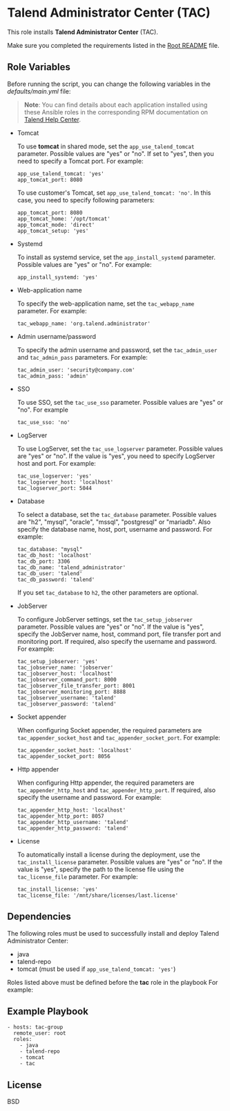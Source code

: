 Talend Administrator Center (TAC)
=========

This role installs **Talend Administrator Center** (TAC).

Make sure you completed the requirements listed in the [Root README](../../../README.md) file.

Role Variables
--------------

Before running the script, you can change the following variables in the *defaults/main.yml* file:

> **Note**: You can find details about each application installed using these Ansible roles in the corresponding RPM documentation on [Talend Help Center](https://help.talend.com/search/all?query=rpm&content-lang=en-US).

- Tomcat

  To use **tomcat** in shared mode, set the `app_use_talend_tomcat` parameter. Possible values are "yes" or "no". If set to "yes", then you need to specify a Tomcat port. For example:
  ```
  app_use_talend_tomcat: 'yes'
  app_tomcat_port: 8080
  ```
  To use customer's Tomcat, set `app_use_talend_tomcat: 'no'`. In this case, you need to specify following parameters:
  ```
  app_tomcat_port: 8080
  app_tomcat_home: '/opt/tomcat'
  app_tomcat_mode: 'direct'
  app_tomcat_setup: 'yes'
  ```
- Systemd

  To install as systemd service, set the `app_install_systemd` parameter. Possible values are "yes" or "no". For example:
  ```
  app_install_systemd: 'yes'
  ```
- Web-application name

  To specify the web-application name, set the `tac_webapp_name` parameter. For example:
  ```
  tac_webapp_name: 'org.talend.administrator'
  ```
- Admin username/password

  To specify the admin username and password, set the `tac_admin_user` and `tac_admin_pass` parameters. For example:
  ```
  tac_admin_user: 'security@company.com'
  tac_admin_pass: 'admin'
  ```
- SSO

  To use SSO, set the `tac_use_sso` parameter. Possible values are "yes" or "no". For example
  ```
  tac_use_sso: 'no'
  ```
- LogServer

  To use LogServer, set the `tac_use_logserver` parameter. Possible values are "yes" or "no". If the value is "yes", you need to specify LogServer host and port. For example:
  ```
  tac_use_logserver: 'yes'
  tac_logserver_host: 'localhost'
  tac_logserver_port: 5044
  ```
- Database

  To select a database, set the `tac_database` parameter. Possible values are "h2", "mysql", "oracle", "mssql", "postgresql" or "mariadb". Also specify the database name, host, port, username and password. For example:
  ```
  tac_database: "mysql"
  tac_db_host: 'localhost'
  tac_db_port: 3306
  tac_db_name: 'talend_administrator'
  tac_db_user: 'talend'
  tac_db_password: 'talend'
  ```
  If you set `tac_database` to `h2`, the other parameters are optional.
- JobServer

  To configure JobServer settings, set the `tac_setup_jobserver` parameter. Possible values are "yes" or "no". If the value is "yes", specify the JobServer name, host, command port, file transfer port and monitoring port. If required, also specify the username and password. For example:
  ```
  tac_setup_jobserver: 'yes'
  tac_jobserver_name: 'jobserver'
  tac_jobserver_host: 'localhost'
  tac_jobserver_command_port: 8000
  tac_jobserver_file_transfer_port: 8001
  tac_jobserver_monitoring_port: 8888
  tac_jobserver_username: 'talend'
  tac_jobserver_password: 'talend'
  ```
- Socket appender

  When configuring Socket appender, the required parameters are `tac_appender_socket_host` and `tac_appender_socket_port`. For example:
  ```
  tac_appender_socket_host: 'localhost'
  tac_appender_socket_port: 8056
  ```
- Http appender

  When configuring Http appender, the required parameters are `tac_appender_http_host` and `tac_appender_http_port`. If required, also specify the username and password. For example:
  ```
  tac_appender_http_host: 'localhost'
  tac_appender_http_port: 8057
  tac_appender_http_username: 'talend'
  tac_appender_http_password: 'talend'
  ```
- License

  To automatically install a license during the deployment, use the `tac_install_license` parameter. Possible values are "yes" or "no". If the value is "yes", specify the path to the license file using the `tac_license_file` parameter. For example:
  ```
  tac_install_license: 'yes'
  tac_license_file: '/mnt/share/licenses/last.license'
  ```

Dependencies
------------

The following roles must be used to successfully install and deploy Talend Administrator Center:
- java
- talend-repo
- tomcat (must be used if `app_use_talend_tomcat: 'yes'`)

Roles listed above must be defined before the **tac** role in the playbook For example:

Example Playbook
----------------

  ```
  - hosts: tac-group
    remote_user: root
    roles:
      - java
      - talend-repo
      - tomcat
      - tac
  ```

License
-------

BSD
